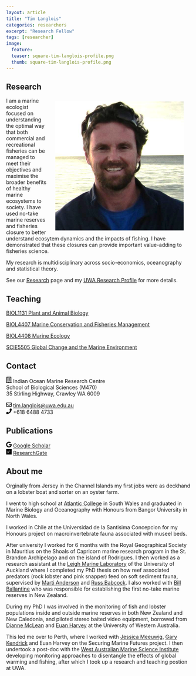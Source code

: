 ```yaml
---
layout: article
title: "Tim Langlois"
categories: researchers
excerpt: "Research Fellow"
tags: [researcher]
image:
  feature: 
  teaser: square-tim-langlois-profile.png
  thumb: square-tim-langlois-profile.png
---
```

## Research

<img class="philprofile" src='/images/square-tim-langlois-profile.png' align='right' width="350" hspace="20" vspace="10">

I am a marine ecologist focused on understanding the optimal way that both commercial and recreational fisheries can be managed to meet their objectives and maximise the broader benefits of healthy marine ecosystems to society. I have used no-take marine reserves and fisheries closure to better understand ecosytem dynamics and the impacts of fishing. I have demonstrated that these closures can provide important value-adding to fisheries science.

My research is multidisciplinary across socio-economics, oceanography and statistical theory.

See our [Research](https://uwamegfisheries.github.io/research/ "Research") page  and my [UWA Research Profile](https://research-repository.uwa.edu.au/en/persons/tim-langlois "UWA Research Profile") for more details.


## Teaching

[BIOL1131 Plant and Animal Biology](http://handbooks.uwa.edu.au/unitdetails?code=BIOL1131 "BIOL1131 Plant and Animal Biology") 

[BIOL4407 Marine Conservation and Fisheries Management](http://handbooks.uwa.edu.au/unitdetails?code=BIOL4407 "BIOL4407 Marine Conservation and Fisheries Management") 

[BIOL4408 Marine Ecology](http://handbooks.uwa.edu.au/unitdetails?code=BIOL4408 "Rottnest field trip") 

[SCIE5505 Global Change and the Marine Environment](http://handbooks.uwa.edu.au/unitdetails?code=SCIE5505 "SCIE5505 Global Change and the Marine Environment") 

## Contact
<img src='/images/icons/building-regular.svg' width="15px"> Indian Ocean Marine Research Centre <br>
School of Biological Sciences (M470)<br>
35 Stirling Highway, Crawley WA 6009</p>

<img src='/images/icons/envelope-regular.svg' width="15px"> <a href="mailto:tim.langlois@uwa.edu.au"> tim.langlois@uwa.edu.au</a><br>
<img src='/images/icons/phone-solid.svg' width="15px"> +618 6488 4733</p>

## Publications
<img src='/images/icons/google-brands.svg' width="15px"> <a href="https://scholar.google.com/citations?user=jEiHZ0cAAAAJ&hl=en">Google Scholar</a><br>
<img src='/images/icons/researchgate-brands.svg' width="15px"> <a href="https://www.researchgate.net/profile/Tim_Langlois"> ResearchGate</a><br>

## About me

Orginally from Jersey in the Channel Islands my first jobs were as deckhand on a lobster boat and sorter on an oyster farm. 



I went to high school at [Atlantic College](https://www.atlanticcollege.org "Atlantic College") in South Wales and graduated in Marine Biology and Oceanography with Honours from Bangor University in North Wales. 

I worked in Chile at the Universidad de la Santisima Concepcion for my Honours project on macroinvertebrate fauna associated with museel beds. 

After university I worked for 6 months with the Royal Geographical Society in Mauritius on the Shoals of Capricorn marine research program in the St. Brandon Archipelago and on the island of Rodrigues. I then worked as a research assistant at the [Leigh Marine Laboratory](http://www.marine.auckland.ac.nz/en/about/our-institute/leigh-marine-laboratory.html "Leigh Marine Laboratory") of the University of Auckland where I completed my PhD thesis on how reef associated predators (rock lobster and pink snapper) feed on soft sediment fauna, supervised by [Marti Anderson](http://www.massey.ac.nz/massey/expertise/profile.cfm?stref=204040 "Marti Anderson") and [Russ Babcock](https://theconversation.com/profiles/russ-babcock-126401 "Russ Babcock"). I also worked with [Bill Ballantine](https://www.nzgeo.com/stories/no-take-zone/ "Bill Ballantine") who was responsible for establishing the first no-take marine reserves in New Zealand. 


During my PhD I was involved in the monitoring of fish and lobster populations inside and outside marine reserves in both New Zealand and New Caledonia, and piloted stereo baited video equipment, borrowed from [Dianne McLean](https://uwamegfisheries.github.io/researchers/dianne-mclean/ "Dianne McLean") and [Euan Harvey](https://theconversation.com/profiles/euan-harvey-11039 "Euan Harvey") at the University of Western Australia. 

This led me over to Perth, where I worked with [Jessica Meeuwig](http://www.meeuwig.org/current-members/jessica-meeuwig/ "Jessica Meeuwig"), [Gary Kendrick](https://www.seagrassresearch.net/gary-kendrick "Gary Kendrick") and Euan Harvey on the Securing Marine Futures project. I then undertook a post-doc with the [West Australian Marine Science Institute](https://www.wamsi.org.au/home "WAMSI") developing monitoring approaches to disentangle the effects of global warming and fishing, after which I took up a research and teaching postion at UWA.



